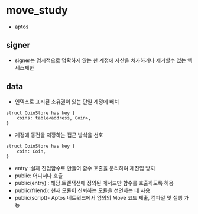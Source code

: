 # move_study

- aptos

## signer

- signer는 명시적으로 명확하지 않는 한 계정에 자산을 처가하거나 제거할수 있는 엑세스제한

## data

- 인덱스로 표시된 소유권이 있는 단일 계정에 배치

```move
struct CoinStore has key {
    coins: table<address, Coin>,
}
```

- 계정에 동전을 저장하는 접근 방식을 선호

```move
struct CoinStore has key {
    coin: Coin,
}
```

- entry :실제 진입함수로 만들어 함수 호출을 분리하여 재진입 방지
- public: 어디서나 호출
- public(entry) : 해당 트랜잭션에 정의된 메서드만 함수를 호출하도록 허용
- public(friend): 현재 모듈이 신뢰하는 모듈을 선언하는 데 사용
- public(script)- Aptos 네트워크에서 임의의 Move 코드 제출, 컴파일 및 실행 가능
